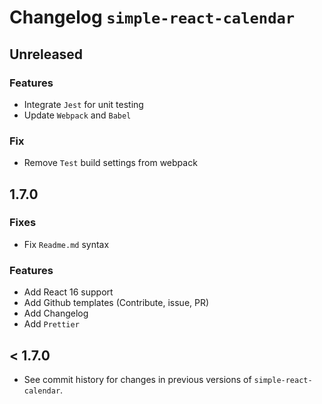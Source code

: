 # Changelog `simple-react-calendar`

## Unreleased

### Features

* Integrate `Jest` for unit testing
* Update `Webpack` and `Babel`

### Fix

* Remove `Test` build settings from webpack

## 1.7.0

### Fixes

* Fix `Readme.md` syntax

### Features

* Add React 16 support
* Add Github templates (Contribute, issue, PR)
* Add Changelog
* Add `Prettier`

## < 1.7.0

* See commit history for changes in previous versions of `simple-react-calendar`.
